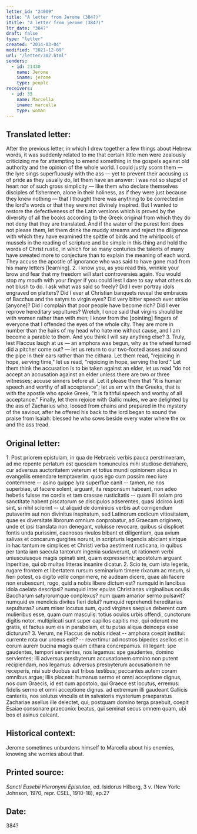```yaml
---
letter_id: "24009"
title: "A letter from Jerome (384?)"
ititle: "a letter from jerome (384?)"
ltr_date: "384?"
draft: false
type: "letter"
created: "2014-03-04"
modified: "2021-12-09"
url: "/letter/302.html"
senders:
  - id: 21430
    name: Jerome
    iname: jerome
    type: people
receivers:
  - id: 35
    name: Marcella
    iname: marcella
    type: woman
---
```

<h2> Translated letter:</h2>After the previous letter, in which I drew together a few things about Hebrew words, it was suddenly related to me that certain little men were zealously criticizing me for attempting to emend something in the gospels against old authority and the opinion of the whole world.  I could justly scorn them — the lyre sings superfluously with the ass — yet to prevent their accusing us of pride as they usually do, let them have an answer:  I was not so stupid of heart nor of such gross simplicity — like them who declare themselves disciples of fishermen, alone in their holiness, as if they were just because they knew nothing — that I thought there was anything to be corrected in the lord's words or that they were not divinely inspired.  But I wanted to restore the defectiveness of the Latin versions which is proved by the diversity of all the books according to the Greek original from which they do not deny that they are translated.  And if the water of the purest font does not please them, let them drink the muddy streams and reject the diligence with which they have examined the spittle of birds and the whirlpools of mussels in the reading of scripture and be simple in this thing and hold the words of Christ rustic, in which for so many centuries the talents of many have sweated more to conjecture than to explain the meaning of each word.  They accuse the apostle of ignorance who was said to have gone mad from his many letters [learning].
2.  I know you, as you read this, wrinkle your brow and fear that my freedom will start controversies again.  You would stop my mouth with your finger if you could lest I dare to say what others do not blush to do.  I ask what was said so freely?  Did I ever portray idols engraved on platters?  Did I ever at Christian banquets reveal the embraces of Bacchus and the satyrs to virgin eyes?  Did very bitter speech ever strike [anyone]?  Did I complain that poor people have become rich?  Did I ever reprove hereditary sepultures?  Wretch, I once said that virgins should be with women rather than with men; I know from the [pointing] fingers of everyone that I offended the eyes of the whole city.  They are more in number than the hairs of my head who hate me without cause, and I am become a parable to them.  And you think I will say anything else?
3.  Truly, lest Flaccus laugh at us — an amphora was begun, why as the wheel turned did a pitcher come out? — let us return to our two-footed asses and sound the pipe in their ears rather than the cithara.  Let them read, "rejoicing in hope, serving time," let us read, "rejoicing in hope, serving the lord."  Let them think the accusation is to be taken against an elder, let us read "do not accept an accusation against an elder unless there are two or three witnesses; accuse sinners before all.  Let it please them that "it is human speech and worthy of all acceptance"; let us err with the Greeks, that is with the apostle who spoke Greek,  "it is faithful speech and worthy of all acceptance."  Finally, let them rejoice with Gallic mules, we are delighted by the ass of Zacharius who, loosed from chains and prepared in the mystery of the saviour, after he offered his back to the lord began to sound the praise from Isaiah:  blessed he who sows beside every water where the ox and the ass tread.
<h2 class="mt-4"> Original letter:</h2>1.  Post priorem epistulam, in qua de Hebraeis verbis pauca perstrinxeram, ad me repente perlatum est quosdam homunculos mihi studiose detrahere, cur adversus auctoritatem veterum et totius mundi opinionem aliqua in evangeliis emendare temptaverim. quos ego cum possim meo iure contemnere -- asino quippe lyra superflue canit -- tamen, ne nos superbiae, ut facere solent, arguant, ita responsum habeant, non adeo hebetis fuisse me cordis et tam crassae rusticitatis -- quam illi solam pro sanctitate habent piscatorum se discipulos adserentes, quasi idcirco iusti sint, si nihil scierint -- ut aliquid de dominicis verbis aut corrigendum putaverim aut non divinitus inspiratum, sed Latinorum codicum vitiositatem, quae ex diversitate librorum omnium conprobatur, ad Graecam originem, unde et ipsi translata non denegant, voluisse revocare, quibus si displicet fontis unda purissimi, caenosos rivulos bibant et diligentiam, qua avium salivas et concarum gurgites norunt, in scripturis legendis abiciant sintque in hac tantum re simplices et Christi verba aestiment rusticana, in quibus per tanta iam saecula tantorum ingenia sudaverunt, ut rationem verbi uniuscuiusque magis opinati sint, quam expresserint; apostolum arguant inperitiae, qui ob multas litteras insanire dicatur.
2.  Scio te, cum ista legeris, rugare frontem et libertatem rursum seminarium timere rixarum ac meum, si fieri potest, os digito velle conprimere, ne audeam dicere, quae alii facere non erubescunt, rogo, quid a nobis libere dictum est? numquid in lancibus idola caelata descripsi? numquid inter epulas Christianas virginalibus oculis Baccharum satyrorumque conplexus? num quam amarior sermo pulsavit? numquid ex mendicis divites fieri dolui? numquid reprehendi hereditarias sepulturas? unum miser locutus sum, quod virgines saepius deberent cum mulieribus esse, quam cum masculis: totius oculos urbis offendi, cunctorum digitis notor. multiplicati sunt super capillos capitis mei, qui oderunt me gratis, et factus sum eis in parabolam, et tu putas aliqua deinceps esse dicturum?
3.  Verum, ne Flaccus de nobis rideat -- amphora coepit institui: currente rota cur urceus exit? -- revertimur ad nostros bipedes asellos et in eorum aurem bucina magis quam cithara concrepamus. illi legant: spe gaudentes, tempori servientes, nos legamus: spe gaudentes, domino servientes; illi adversus presbyterum accusationem omnino non putent recipiendam, nos legamus: adversus presbyterum accusationem ne receperis, nisi sub duobus aut tribus testibus; peccantes autem coram omnibus argue; illis placeat: humanus sermo et omni acceptione dignus, nos cum Graecis, id est cum apostolo, qui Graece est locutus, erremus: fidelis sermo et omni acceptione dignus. ad extremum illi gaudeant Gallicis canteriis, nos solutus vinculis et in salvatoris mysterium praeparatus Zachariae asellus ille delectet, qui, postquam domino terga praebuit, coepit Esaiae consonare praeconio: beatus, qui seminat secus omnem quam, ubi bos et asinus calcant.
<h2 class="mt-4"> Historical context:</h2>Jerome sometimes unburdens himself to Marcella about his enemies, knowing she worries about that.
<h2 class="mt-4"> Printed source:</h2><p><em>Sancti Eusebii Hieronymi Epistulae</em>, ed. Isidorus Hilberg, 3 v. (New York: Johnson, 1970, repr. CSEL, 1910-18), ep.27</p><h2 class="mt-4"> Date:</h2>384?